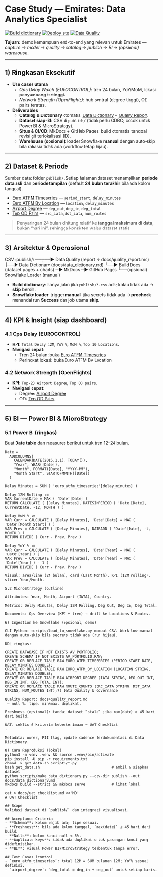 # Case Study — Emirates: Data Analytics Specialist

[![Build dictionary](https://github.com/barata90/aviation-portfolio-pack/actions/workflows/build.yml/badge.svg?branch=main)](https://github.com/barata90/aviation-portfolio-pack/actions/workflows/build.yml)
[![Deploy site](https://github.com/barata90/aviation-portfolio-pack/actions/workflows/pages.yml/badge.svg?branch=main)](https://github.com/barata90/aviation-portfolio-pack/actions/workflows/pages.yml)
[![Data Quality](https://github.com/barata90/aviation-portfolio-pack/actions/workflows/data_quality.yml/badge.svg?branch=main)](https://github.com/barata90/aviation-portfolio-pack/actions/workflows/data_quality.yml)

**Tujuan:** demo kemampuan end-to-end yang relevan untuk Emirates — *capture → model → quality → catalog → publish → BI → (opsional) warehouse*.

---

## 1) Ringkasan Eksekutif

- **Use cases utama**
  - *Ops Delay Watch (EUROCONTROL)*: tren 24 bulan, YoY/MoM, lokasi penyumbang tertinggi.
  - *Network Strength (OpenFlights)*: hub sentral (degree tinggi), OD pairs teratas.
- **Deliverables**
  - **Catalog & Dictionary** otomatis: [Data Dictionary](../data_dictionary.md) + [Quality Report](../quality_report.md).
  - **Dataset siap-BI**: CSV di `publish/` (tidak perlu ODBC; cocok untuk Power BI & MicroStrategy).
  - **Situs & CI/CD**: MkDocs + GitHub Pages; build otomatis; tanggal revisi git terlokalisasi (ID).
  - **Warehouse (opsional)**: loader Snowflake **manual** dengan auto-skip bila rahasia tidak ada (workflow tetap hijau).

---

## 2) Dataset & Periode

Sumber data: folder `publish/`. Setiap halaman dataset menampilkan **periode data asli** dan **periode tampilan** (default **24 bulan terakhir** bila ada kolom tanggal).

- [Euro ATFM Timeseries](../pages/euro_atfm_timeseries.md) — `period_start`, `delay_minutes`  
- [Euro ATFM By Location](../pages/euro_atfm_by_location.md) — `location`, `delay_minutes`  
- [Airport Degree](../pages/airport_degree.md) — `deg_out`, `deg_in`, `deg_total`  
- [Top OD Pairs](../pages/top_od_pairs.md) — `src_iata`, `dst_iata`, `num_routes`

> Penyaringan 24 bulan dihitung relatif ke **tanggal maksimum di data**, bukan “hari ini”, sehingga konsisten walau dataset statis.

---

## 3) Arsitektur & Operasional

CSV (publish/) ──┬──▶ Data Quality (report → docs/quality_report.md)
├──▶ Data Dictionary (docs/data_dictionary.md)
└──▶ Build Docs (dataset pages + charts) ─▶ MkDocs ─▶ GitHub Pages
└──(opsional) Snowflake Loader (manual)


- **Build dictionary**: hanya jalan jika `publish/*.csv` ada; kalau tidak ada → **skip** bersih.
- **Snowflake loader**: trigger **manual**; jika secrets tidak ada → **precheck** menandai run **Success** dan job utama **skip**.

---

## 4) KPI & Insight (siap dashboard)

### 4.1 Ops Delay (EUROCONTROL)
- **KPI**: `Total Delay 12M`, `YoY %`, `MoM %`, `Top 10 Locations`.
- **Navigasi cepat**:
  - Tren 24 bulan: buka [Euro ATFM Timeseries](../pages/euro_atfm_timeseries.md)
  - Peringkat lokasi: buka [Euro ATFM By Location](../pages/euro_atfm_by_location.md)

### 4.2 Network Strength (OpenFlights)
- **KPI**: `Top-20 Airport Degree`, `Top OD pairs`.
- **Navigasi cepat**:
  - Degree: [Airport Degree](../pages/airport_degree.md)
  - OD: [Top OD Pairs](../pages/top_od_pairs.md)

---

## 5) BI — Power BI & MicroStrategy

### 5.1 Power BI (ringkas)
Buat **Date table** dan measures berikut untuk tren 12–24 bulan.

```DAX
Date =
  ADDCOLUMNS(
    CALENDAR(DATE(2015,1,1), TODAY()),
    "Year", YEAR([Date]),
    "Month", FORMAT([Date], "YYYY-MM"),
    "Month Start", STARTOFMONTH([Date])
  )

Delay Minutes = SUM ( 'euro_atfm_timeseries'[delay_minutes] )

Delay 12M Rolling :=
VAR CurrentDate = MAX ( 'Date'[Date] )
RETURN CALCULATE ( [Delay Minutes], DATESINPERIOD ( 'Date'[Date], CurrentDate, -12, MONTH ) )

Delay MoM % :=
VAR Curr = CALCULATE ( [Delay Minutes], 'Date'[Date] = MAX ( 'Date'[Month Start] ) )
VAR Prev = CALCULATE ( [Delay Minutes], DATEADD ( 'Date'[Date], -1, MONTH ) )
RETURN DIVIDE ( Curr - Prev, Prev )

Delay YoY % :=
VAR Curr = CALCULATE ( [Delay Minutes], 'Date'[Year] = MAX ( 'Date'[Year] ) )
VAR Prev = CALCULATE ( [Delay Minutes], 'Date'[Year] = MAX ( 'Date'[Year] ) - 1 )
RETURN DIVIDE ( Curr - Prev, Prev )

Visual: area/line (24 bulan), card (Last Month), KPI (12M rolling), slicer Year/Month.

5.2 MicroStrategy (outline)

Attributes: Year, Month, Airport (IATA), Country.

Metrics: Delay Minutes, Delay 12M Rolling, Deg Out, Deg In, Deg Total.

Documents: Ops Overview (KPI + tren) → drill ke Locations & Routes.

6) Ingestion ke Snowflake (opsional, demo)

CLI Python: scripts/load_to_snowflake.py memuat CSV. Workflow manual dengan auto-skip bila secrets tidak ada (run hijau).

DDL ringkas:

CREATE DATABASE IF NOT EXISTS AV_PORTFOLIO;
CREATE SCHEMA IF NOT EXISTS AV_PORTFOLIO.RAW;
CREATE OR REPLACE TABLE RAW.EURO_ATFM_TIMESERIES (PERIOD_START DATE, DELAY_MINUTES DOUBLE);
CREATE OR REPLACE TABLE RAW.EURO_ATFM_BY_LOCATION (LOCATION STRING, DELAY_MINUTES DOUBLE);
CREATE OR REPLACE TABLE RAW.AIRPORT_DEGREE (IATA STRING, DEG_OUT INT, DEG_IN INT, DEG_TOTAL INT);
CREATE OR REPLACE TABLE RAW.ROUTE_COUNTS (SRC_IATA STRING, DST_IATA STRING, NUM_ROUTES INT);7) Data Quality & Governance

Quality Report: docs/quality_report.md
 — null %, tipe, min/max, duplikat.

Freshness (opsional): tandai dataset “stale” jika max(date) > 45 hari dari build.

UAT: ceklis & kriteria keberterimaan → UAT Checklist
.

Metadata: owner, PII flag, update cadence terdokumentasi di Data Dictionary.

8) Cara Reproduksi (lokal)
python3 -m venv .venv && source .venv/bin/activate
pip install -U pip -r requirements.txt
chmod +x get_data.sh scripts/*.py
bash get_data.sh                                 # ambil & siapkan dataset
python scripts/make_data_dictionary.py --csv-dir publish --out docs/data_dictionary.md
mkdocs build --strict && mkdocs serve            # lihat lokal

cat > docs/uat_checklist.md <<'MD'
# UAT Checklist

## Scope
Validasi dataset di `publish/` dan integrasi visualisasi.

## Acceptance Criteria
- **Schema**: kolom wajib ada; tipe sesuai.
- **Freshness**: bila ada kolom tanggal, `max(date)` ≤ 45 hari dari build.
- **Nulls**: kolom kunci null ≤ 5%.
- **Duplicate keys**: tidak ada duplikat untuk pasangan kunci yang didefinisikan.
- **BI**: visual Power BI/MicroStrategy terbentuk tanpa error.

## Test Cases (contoh)
- `euro_atfm_timeseries`: total 12M = SUM bulanan 12M; YoY% sesuai definisi.
- `airport_degree`: `deg_total = deg_in + deg_out` untuk setiap baris.
